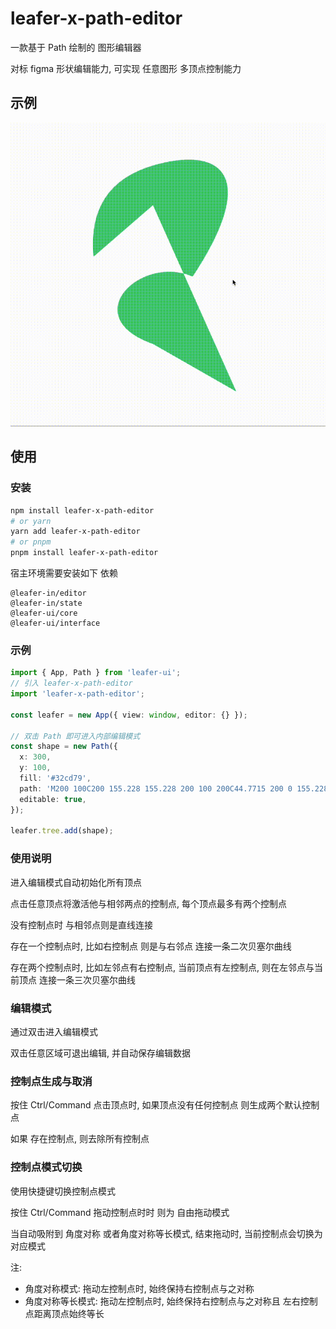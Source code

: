 # leafer-x-path-editor

一款基于 Path 绘制的 图形编辑器

对标 figma 形状编辑能力, 可实现 任意图形 多顶点控制能力

## 示例

<img src='./example.gif'/>

## 使用

### 安装

```sh
npm install leafer-x-path-editor
# or yarn
yarn add leafer-x-path-editor
# or pnpm
pnpm install leafer-x-path-editor
```

宿主环境需要安装如下 依赖

```
@leafer-in/editor
@leafer-in/state
@leafer-ui/core
@leafer-ui/interface
```

### 示例

```ts
import { App, Path } from 'leafer-ui';
// 引入 leafer-x-path-editor
import 'leafer-x-path-editor';

const leafer = new App({ view: window, editor: {} });

// 双击 Path 即可进入内部编辑模式
const shape = new Path({
  x: 300,
  y: 100,
  fill: '#32cd79',
  path: 'M200 100C200 155.228 155.228 200 100 200C44.7715 200 0 155.228 0 100C0 44.7715 44.7715 0 100 0C155.228 0 200 44.7715 200 100Z',
  editable: true,
});

leafer.tree.add(shape);
```

### 使用说明

进入编辑模式自动初始化所有顶点

点击任意顶点将激活他与相邻两点的控制点, 每个顶点最多有两个控制点

没有控制点时 与相邻点则是直线连接

存在一个控制点时, 比如右控制点 则是与右邻点 连接一条二次贝塞尔曲线

存在两个控制点时, 比如左邻点有右控制点, 当前顶点有左控制点, 则在左邻点与当前顶点 连接一条三次贝塞尔曲线

### 编辑模式

通过双击进入编辑模式

双击任意区域可退出编辑, 并自动保存编辑数据

### 控制点生成与取消

按住 Ctrl/Command 点击顶点时, 如果顶点没有任何控制点 则生成两个默认控制点

如果 存在控制点, 则去除所有控制点

### 控制点模式切换

使用快捷键切换控制点模式

按住 Ctrl/Command 拖动控制点时时 则为 自由拖动模式

当自动吸附到 角度对称 或者角度对称等长模式, 结束拖动时, 当前控制点会切换为对应模式

注:

- 角度对称模式: 拖动左控制点时, 始终保持右控制点与之对称
- 角度对称等长模式: 拖动左控制点时, 始终保持右控制点与之对称且 左右控制点距离顶点始终等长
